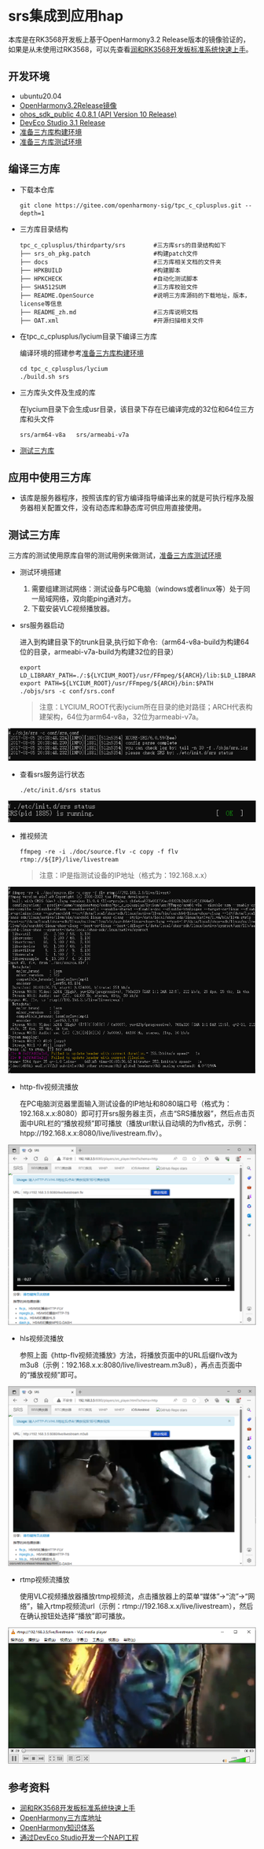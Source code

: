 # srs集成到应用hap

本库是在RK3568开发板上基于OpenHarmony3.2 Release版本的镜像验证的，如果是从未使用过RK3568，可以先查看[润和RK3568开发板标准系统快速上手](https://gitee.com/openharmony-sig/knowledge_demo_temp/tree/master/docs/rk3568_helloworld)。

## 开发环境

- ubuntu20.04
- [OpenHarmony3.2Release镜像](https://gitee.com/link?target=https%3A%2F%2Frepo.huaweicloud.com%2Fopenharmony%2Fos%2F3.2-Release%2Fdayu200_standard_arm32.tar.gz)
- [ohos_sdk_public 4.0.8.1 (API Version 10 Release)](https://gitee.com/link?target=http%3A%2F%2Fdownload.ci.openharmony.cn%2Fversion%2FMaster_Version%2FOpenHarmony_4.0.8.1%2F20230608_091058%2Fversion-Master_Version-OpenHarmony_4.0.8.1-20230608_091058-ohos-sdk-public.tar.gz)
- [DevEco Studio 3.1 Release](https://gitee.com/link?target=https%3A%2F%2Fcontentcenter-vali-drcn.dbankcdn.cn%2Fpvt_2%2FDeveloperAlliance_package_901_9%2F81%2Fv3%2FtgRUB84wR72nTfE8Ir_xMw%2Fdevecostudio-windows-3.1.0.501.zip%3FHW-CC-KV%3DV1%26HW-CC-Date%3D20230621T074329Z%26HW-CC-Expire%3D315360000%26HW-CC-Sign%3D22F6787DF6093ECB4D4E08F9379B114280E1F65DA710599E48EA38CB24F3DBF2)
- [准备三方库构建环境](../../../lycium/README.md#1编译环境准备)
- [准备三方库测试环境](../../../lycium/README.md#3ci环境准备)

## 编译三方库

- 下载本仓库

  ```shell
  git clone https://gitee.com/openharmony-sig/tpc_c_cplusplus.git --depth=1
  ```

- 三方库目录结构

  ```shell
  tpc_c_cplusplus/thirdparty/srs        #三方库srs的目录结构如下
  ├── srs_oh_pkg.patch                  #构建patch文件
  ├── docs                              #三方库相关文档的文件夹
  ├── HPKBUILD                          #构建脚本
  ├── HPKCHECK                          #自动化测试脚本
  ├── SHA512SUM                         #三方库校验文件
  ├── README.OpenSource                 #说明三方库源码的下载地址，版本，license等信息
  ├── README_zh.md                      #三方库说明文档
  ├── OAT.xml                           #开源扫描相关文件
  ```

- 在tpc_c_cplusplus/lycium目录下编译三方库

  编译环境的搭建参考[准备三方库构建环境](../../../lycium/README.md#1编译环境准备)

  ```shell
  cd tpc_c_cplusplus/lycium
  ./build.sh srs
  ```

- 三方库头文件及生成的库

  在lycium目录下会生成usr目录，该目录下存在已编译完成的32位和64位三方库和头文件

  ```shell
  srs/arm64-v8a   srs/armeabi-v7a
  ```
- [测试三方库](#测试三方库)

## 应用中使用三方库

- 该库是服务器程序，按照该库的官方编译指导编译出来的就是可执行程序及服务器相关配置文件，没有动态库和静态库可供应用直接使用。

## 测试三方库

三方库的测试使用原库自带的测试用例来做测试，[准备三方库测试环境](../../../lycium/README.md#3ci环境准备)

- 测试环境搭建

  1. 需要组建测试网络：测试设备与PC电脑（windows或者linux等）处于同一局域网络，双向能ping通对方。
  2. 下载安装VLC视频播放器。

- srs服务器启动

  进入到构建目录下的trunk目录,执行如下命令:（arm64-v8a-build为构建64位的目录，armeabi-v7a-build为构建32位的目录）
  ```shell
  export LD_LIBRARY_PATH=./:${LYCIUM_ROOT}/usr/FFmpeg/${ARCH}/lib:$LD_LIBRARY_PATH
  export PATH=${LYCIUM_ROOT}/usr/FFmpeg/${ARCH}/bin:$PATH
  ./objs/srs -c conf/srs.conf
  ```
  > 注意：LYCIUM_ROOT代表lycium所在目录的绝对路径；ARCH代表构建架构，64位为arm64-v8a，32位为armeabi-v7a。

![srs_run](pic/srs_run.png)

- 查看srs服务运行状态
  ```shell
  ./etc/init.d/srs status
  ```

![srs_status](pic/srs_status.png)

- 推视频流
  ```shell
  ffmpeg -re -i ./doc/source.flv -c copy -f flv rtmp://${IP}/live/livestream
  ```
  > 注意：IP是指测试设备的IP地址（格式为：192.168.x.x）

![srs_livestream](pic/srs_livestream.png)

- http-flv视频流播放

  在PC电脑浏览器里面输入测试设备的IP地址和8080端口号（格式为：192.168.x.x:8080）即可打开srs服务器主页，点击“SRS播放器”，然后点击页面中URL栏的“播放视频”即可播放（播放url默认自动填的为flv格式，示例：htpp://192.168.x.x:8080/live/livestream.flv）。

![srs_play_flv](pic/srs_play_flv.png)

- hls视频流播放

  参照上面《http-flv视频流播放》方法，将播放页面中的URL后缀flv改为m3u8（示例：192.168.x.x:8080/live/livestream.m3u8），再点击页面中的“播放视频”即可。

![srs_play_hls](pic/srs_play_hls.png)

- rtmp视频流播放

  使用VLC视频播放器播放rtmp视频流，点击播放器上的菜单“媒体”->“流”->“网络”，输入rtmp视频流url（示例：rtmp://192.168.x.x/live/livestream），然后在确认按钮处选择“播放”即可播放。

![srs_play_rtmp](pic/srs_play_rtmp.png)

## 参考资料

- [润和RK3568开发板标准系统快速上手](https://gitee.com/openharmony-sig/knowledge_demo_temp/tree/master/docs/rk3568_helloworld)
- [OpenHarmony三方库地址](https://gitee.com/openharmony-tpc)
- [OpenHarmony知识体系](https://gitee.com/openharmony-sig/knowledge)
- [通过DevEco Studio开发一个NAPI工程](https://gitee.com/openharmony-sig/knowledge_demo_temp/blob/master/docs/napi_study/docs/hello_napi.md)
